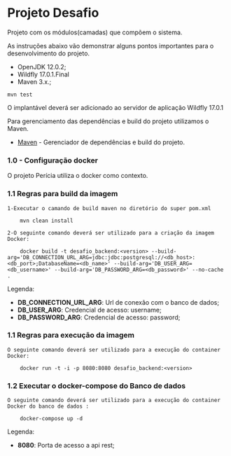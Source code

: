 # Projeto Desafio


Projeto com os módulos(camadas) que compõem o sistema.

As instruções abaixo vão demonstrar alguns pontos importantes para o desenvolvimento do projeto.


* OpenJDK 12.0.2;
* Wildfly 17.0.1.Final
* Maven 3.x.;

```
mvn test
```


O implantável deverá ser adicionado ao servidor de aplicação Wildfly 17.0.1


Para gerenciamento das dependências e build do projeto utilizamos o Maven.

* [Maven](https://maven.apache.org/) - Gerenciador de dependências e build do projeto.


### 1.0 - Configuração docker

O projeto Perícia utiliza o docker como contexto.

### 1.1	Regras para build da imagem

    1-Executar o camando de build maven no diretório do super pom.xml
    
        mvn clean install

    2-O seguinte comando deverá ser utilizado para a criação da imagem Docker:
    
        docker build -t desafio_backend:<version> --build-arg='DB_CONNECTION_URL_ARG=jdbc:jdbc:postgresql://<db_host>:<db_port>;DatabaseName=<db_name>' --build-arg='DB_USER_ARG=<db_username>' --build-arg='DB_PASSWORD_ARG=<db_password>' --no-cache .

Legenda:

- **DB_CONNECTION_URL_ARG**: Url de conexão com o banco de dados;
- **DB_USER_ARG**: Credencial de acesso: username; 
- **DB_PASSWORD_ARG**: Credencial de acesso: password; 


### 1.1	Regras para execução da imagem

    O seguinte comando deverá ser utilizado para a execução do container Docker:
    
        docker run -t -i -p 8080:8080 desafio_backend:<version> 

### 1.2	Executar o docker-compose do Banco de dados 

    O seguinte comando deverá ser utilizado para a execução do container Docker do banco de dados :
    
        docker-compose up -d

Legenda:

- **8080**: Porta de acesso a api rest;


